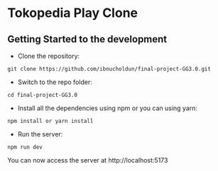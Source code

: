 # Tokopedia Play Clone

## Getting Started to the development

- Clone the repository:

```
git clone https://github.com/ibnucholdun/final-project-GG3.0.git
```

- Switch to the repo folder:

```
cd final-project-GG3.0
```

- Install all the dependencies using npm or you can using yarn:

```
npm install or yarn install
```

- Run the server:

```
npm run dev
```

You can now access the server at http://localhost:5173
